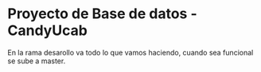 # Proyecto de Base de datos - CandyUcab
En la rama desarollo va todo lo que vamos haciendo, cuando sea funcional se sube a master.
